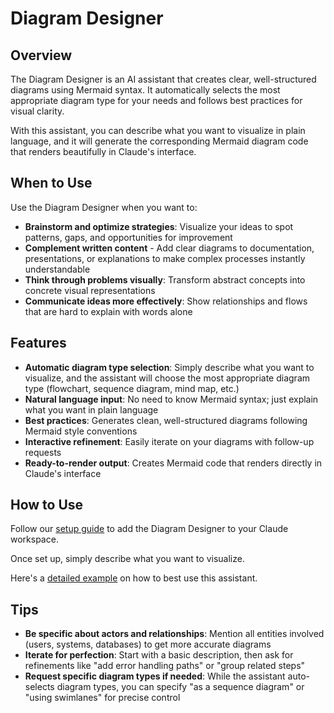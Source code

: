 # Diagram Designer

## Overview

The Diagram Designer is an AI assistant that creates clear, well-structured diagrams using Mermaid syntax. It automatically selects the most appropriate diagram type for your needs and follows best practices for visual clarity.

With this assistant, you can describe what you want to visualize in plain language, and it will generate the corresponding Mermaid diagram code that renders beautifully in Claude's interface.

## When to Use

Use the Diagram Designer when you want to:
- **Brainstorm and optimize strategies**: Visualize your ideas to spot patterns, gaps, and opportunities for improvement
- **Complement written content** - Add clear diagrams to documentation, presentations, or explanations to make complex processes instantly understandable
- **Think through problems visually**: Transform abstract concepts into concrete visual representations
- **Communicate ideas more effectively**: Show relationships and flows that are hard to explain with words alone

## Features
- **Automatic diagram type selection**: Simply describe what you want to visualize, and the assistant will choose the most appropriate diagram type (flowchart, sequence diagram, mind map, etc.)
- **Natural language input**: No need to know Mermaid syntax; just explain what you want in plain language
- **Best practices**: Generates clean, well-structured diagrams following Mermaid style conventions
- **Interactive refinement**: Easily iterate on your diagrams with follow-up requests
- **Ready-to-render output**: Creates Mermaid code that renders directly in Claude's interface

## How to Use

Follow our [setup guide](../../docs/setup-guide.md) to add the Diagram Designer to your Claude workspace.

Once set up, simply describe what you want to visualize.

Here's a [detailed example](examples.xml) on how to best use this assistant.

## Tips

- **Be specific about actors and relationships**: Mention all entities involved (users, systems, databases) to get more accurate diagrams
- **Iterate for perfection**: Start with a basic description, then ask for refinements like "add error handling paths" or "group related steps"
- **Request specific diagram types if needed**: While the assistant auto-selects diagram types, you can specify "as a sequence diagram" or "using swimlanes" for precise control